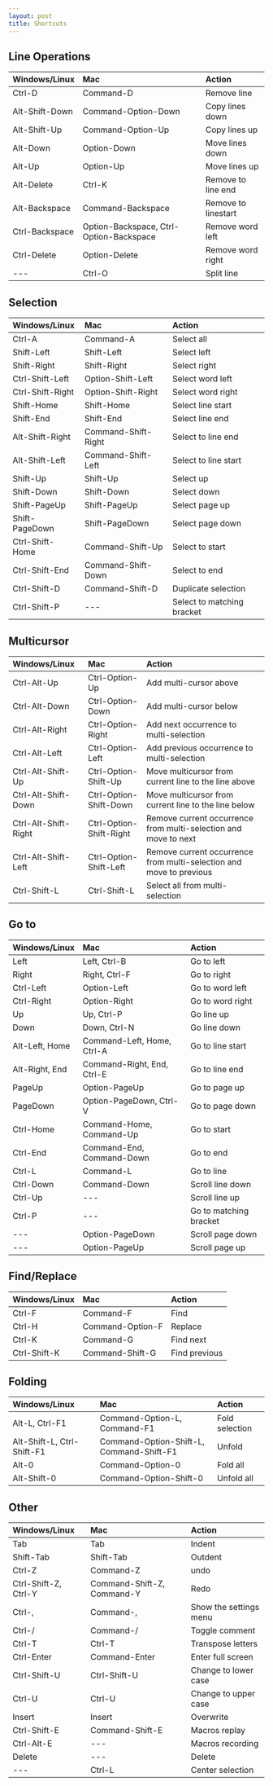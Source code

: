 ```yaml
---
layout: post
title: Shortcuts
---
```


## Line Operations

| Windows/Linux                  | Mac                            | Action                         |
|:-------------------------------|:-------------------------------|:-------------------------------|
| Ctrl-D | Command-D | Remove line |
| Alt-Shift-Down | Command-Option-Down | Copy lines down |
| Alt-Shift-Up | Command-Option-Up | Copy lines up |
| Alt-Down | Option-Down | Move lines down |
| Alt-Up | Option-Up | Move lines up |
| Alt-Delete | Ctrl-K | Remove to line end |
| Alt-Backspace | Command-Backspace | Remove to linestart |
| Ctrl-Backspace | Option-Backspace, Ctrl-Option-Backspace | Remove word left |
| Ctrl-Delete | Option-Delete | Remove word right |
| --- | Ctrl-O | Split line |


## Selection

| Windows/Linux                  | Mac                            | Action                         |
|:-------------------------------|:-------------------------------|:-------------------------------|
| Ctrl-A | Command-A | Select all |
| Shift-Left | Shift-Left | Select left |
| Shift-Right | Shift-Right | Select right |
| Ctrl-Shift-Left | Option-Shift-Left | Select word left |
| Ctrl-Shift-Right | Option-Shift-Right | Select word right |
| Shift-Home | Shift-Home | Select line start |
| Shift-End | Shift-End | Select line end |
| Alt-Shift-Right | Command-Shift-Right | Select to line end |
| Alt-Shift-Left | Command-Shift-Left | Select to line start |
| Shift-Up | Shift-Up | Select up |
| Shift-Down | Shift-Down | Select down |
| Shift-PageUp | Shift-PageUp | Select page up |
| Shift-PageDown | Shift-PageDown | Select page down |
| Ctrl-Shift-Home | Command-Shift-Up | Select to start |
| Ctrl-Shift-End | Command-Shift-Down | Select to end |
| Ctrl-Shift-D | Command-Shift-D | Duplicate selection |
| Ctrl-Shift-P | --- | Select to matching bracket |


## Multicursor

| Windows/Linux                  | Mac                            | Action                         |
|:-------------------------------|:-------------------------------|:-------------------------------|
| Ctrl-Alt-Up | Ctrl-Option-Up | Add multi-cursor above |
| Ctrl-Alt-Down | Ctrl-Option-Down | Add multi-cursor below |
| Ctrl-Alt-Right | Ctrl-Option-Right | Add next occurrence to multi-selection |
| Ctrl-Alt-Left | Ctrl-Option-Left | Add previous occurrence to multi-selection |
| Ctrl-Alt-Shift-Up | Ctrl-Option-Shift-Up | Move multicursor from current line to the line above |
| Ctrl-Alt-Shift-Down | Ctrl-Option-Shift-Down | Move multicursor from current line to the line below |
| Ctrl-Alt-Shift-Right | Ctrl-Option-Shift-Right | Remove current occurrence from multi-selection and move to next |
| Ctrl-Alt-Shift-Left | Ctrl-Option-Shift-Left | Remove current occurrence from multi-selection and move to previous |
| Ctrl-Shift-L | Ctrl-Shift-L | Select all from multi-selection |


## Go to

| Windows/Linux                  | Mac                            | Action                         |
|:-------------------------------|:-------------------------------|:-------------------------------|
| Left | Left, Ctrl-B | Go to left |
| Right | Right, Ctrl-F | Go to right |
| Ctrl-Left | Option-Left | Go to word left |
| Ctrl-Right | Option-Right | Go to word right |
| Up | Up, Ctrl-P | Go line up |
| Down | Down, Ctrl-N | Go line down |
| Alt-Left, Home | Command-Left, Home, Ctrl-A | Go to line start |
| Alt-Right, End | Command-Right, End, Ctrl-E | Go to line end |
| PageUp | Option-PageUp | Go to page up |
| PageDown | Option-PageDown, Ctrl-V | Go to page down |
| Ctrl-Home | Command-Home, Command-Up | Go to start |
| Ctrl-End | Command-End, Command-Down | Go to end |
| Ctrl-L | Command-L | Go to line |
| Ctrl-Down | Command-Down | Scroll line down |
| Ctrl-Up | --- | Scroll line up |
| Ctrl-P | --- | Go to matching bracket |
| --- | Option-PageDown | Scroll page down |
| --- | Option-PageUp | Scroll page up |


## Find/Replace

| Windows/Linux                  | Mac                            | Action                         |
|:-------------------------------|:-------------------------------|:-------------------------------|
| Ctrl-F | Command-F | Find |
| Ctrl-H | Command-Option-F | Replace |
| Ctrl-K | Command-G | Find next |
| Ctrl-Shift-K | Command-Shift-G | Find previous |


## Folding

| Windows/Linux                  | Mac                            | Action                         |
|:-------------------------------|:-------------------------------|:-------------------------------|
| Alt-L, Ctrl-F1 | Command-Option-L, Command-F1 | Fold selection |
| Alt-Shift-L, Ctrl-Shift-F1 | Command-Option-Shift-L, Command-Shift-F1 | Unfold |
| Alt-0 | Command-Option-0 | Fold all |
| Alt-Shift-0 | Command-Option-Shift-0 | Unfold all |


## Other

| Windows/Linux                  | Mac                            | Action                         |
|:-------------------------------|:-------------------------------|:-------------------------------|
| Tab | Tab | Indent |
| Shift-Tab | Shift-Tab | Outdent |
| Ctrl-Z | Command-Z | undo |
| Ctrl-Shift-Z, Ctrl-Y | Command-Shift-Z, Command-Y | Redo |
| Ctrl-, | Command-, | Show the settings menu |
| Ctrl-/ | Command-/ | Toggle comment |
| Ctrl-T | Ctrl-T | Transpose letters |
| Ctrl-Enter | Command-Enter | Enter full screen |
| Ctrl-Shift-U | Ctrl-Shift-U | Change to lower case |
| Ctrl-U | Ctrl-U | Change to upper case |
| Insert | Insert | Overwrite |
| Ctrl-Shift-E | Command-Shift-E | Macros replay |
| Ctrl-Alt-E | --- | Macros recording |
| Delete | --- | Delete |
| --- | Ctrl-L | Center selection |
